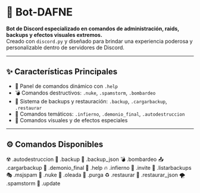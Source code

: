 # 🤖 Bot-DAFNE

**Bot de Discord especializado en comandos de administración, raids, backups y efectos visuales extremos.**  
Creado con `discord.py` y diseñado para brindar una experiencia poderosa y personalizable dentro de servidores de Discord.

---

## ✨ Características Principales

- 📜 Panel de comandos dinámico con `.help`
- 💣 Comandos destructivos: `.nuke`, `.spamstorm`, `.bombardeo`
- 💾 Sistema de backups y restauración: `.backup`, `.cargarbackup`, `.restaurar`
- 👹 Comandos temáticos: `.infierno`, `.demonio_final`, `.autodestruccion`
- 🎨 Comandos visuales y de efectos especiales

---

## ⚙️ Comandos Disponibles
☢️ .autodestruccion 💾 .backup 🧩 .backup_json
💣 .bombardeo 📤 .cargarbackup 👹 .demonio_final
📘 .help 🔥 .infierno 🔗 .invite
📂 .listarbackups 🎭 .msjspam 🚨 .nuke
🌊 .oleada 🧹 .purga ♻️ .restaurar
🧬 .restaurar_json 🌪️ .spamstorm 🎨 .update
